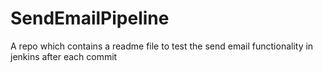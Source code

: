 # SendEmailPipeline
A repo which contains a readme file to test the send email functionality in jenkins after each commit
